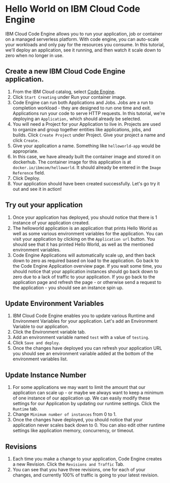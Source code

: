 # Hello World on IBM Cloud Code Engine
IBM Cloud Code Engine allows you to run your application, job or container on a managed serverless platform. With code engine, you can auto-scale your workloads and only pay for the resources you consume. In this tutorial, we'll deploy an application, see it running, and then watch it scale down to zero when no longer in use.

## Create a new IBM Cloud Code Engine application.
1. From the IBM Cloud catalog, select [Code Engine](https://cloud.ibm.com/codeengine/overview).
1. Click `Start Creating` under Run your container image.
1. Code Engine can run both Applications and Jobs. Jobs are a run to completion workload - they are designed to run one time and exit. Applications run your code to serve HTTP requests. In this tutorial, we're deploying an `Application,` which should already be selected.
1. You will need a Project for your Application to live in. Projects are used to organize and group together entities like applications, jobs, and builds. Click `Create Project` under Project. Give your project a name and click `Create.`
1. Give your application a name. Something like `helloworld-app` would be appropriate.
1. In this case, we have already built the container image and stored it on dockerhub. The container image for this application is at `docker.io/ibmcom/helloworld`. It should already be entered in the `Image Reference` field.
1. Click Deploy.
1. Your application should have been created successfully. Let's go try it out and see it in action!

## Try out your application
1. Once your application has deployed, you should notice that there is 1 instance of your application created.
1. The helloworld application is an application that prints Hello World as well as some various environment variables for the application. You can visit your application by clicking on the `Application url` button. You should see that it has printed Hello World, as well as the mentioned environment variables.
1. Code Engine Applications will automatically scale up, and then back down to zero as required based on load to the application. Go back to the Code Engine Application overview page. If you wait some time, you should notice that your application instances should go back down to zero due to a lack of traffic to your application. If you go back to the application page and refresh the page - or otherwise send a request to the application - you should see an instance spin up. 

## Update Environment Variables
1. IBM Cloud Code Engine enables you to update various Runtime and Environment Variables for your application. Let's add an Environment Variable to our application.
1. Click the Environment variable tab.
1. Add an environment variable named `test` with a value of `testing`. 
1. Click `Save and deploy`.
1. Once the changes have deployed you can refresh your application URL you should see an environment variable added at the bottom of the environment variables list.

## Update Instance Number
1. For some applications we may want to limit the amount that our application can scale up - or maybe we always want to keep a minimum of one instance of our application up. We can easily modify these settings for our Application by updating our runtime settings. Click the `Runtime` tab.
1. Change `Minimum number of instances` from 0 to 1.
1. Once the changes have deployed, you should notice that your application never scales back down to 0. You can also edit other runtime settings like application memory, concurrency, or timeout.

## Revisions
1. Each time you make a change to your application, Code Engine creates a new Revision. Click the `Revisions and Traffic` Tab. 
1. You can see that you have three revisions, one for each of your changes, and currently 100% of traffic is going to your latest revision.